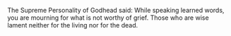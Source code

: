 The Supreme Personality of Godhead said: While speaking learned words, you are mourning for what is not worthy of grief. Those who are wise lament neither for the living nor for the dead.